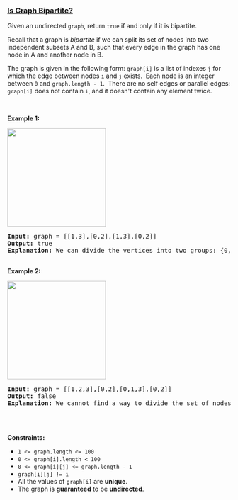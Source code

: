 ### [Is Graph Bipartite?](https://leetcode.com/problems/is-graph-bipartite)

<p>Given an undirected <code>graph</code>, return <code>true</code> if and only if it is bipartite.</p>

<p>Recall that a graph is <em>bipartite</em> if we can split its set of nodes into two independent subsets A and B, such that every edge in the graph has one node in A and another node in B.</p>

<p>The graph is given in the following form: <code>graph[i]</code> is a list of indexes <code>j</code> for which the edge between nodes <code>i</code> and <code>j</code> exists.&nbsp; Each node is an integer between <code>0</code> and <code>graph.length - 1</code>.&nbsp; There are no self edges or parallel edges: <code>graph[i]</code> does not contain <code>i</code>, and it doesn&#39;t contain any element twice.</p>

<p>&nbsp;</p>
<p><strong>Example 1:</strong></p>
<img alt="" src="https://assets.leetcode.com/uploads/2020/10/21/bi1.jpg" style="width: 222px; height: 222px;" />
<pre>
<strong>Input:</strong> graph = [[1,3],[0,2],[1,3],[0,2]]
<strong>Output:</strong> true
<strong>Explanation:</strong> We can divide the vertices into two groups: {0, 2} and {1, 3}.

</pre>

<p><strong>Example 2:</strong></p>
<img alt="" src="https://assets.leetcode.com/uploads/2020/10/21/bi2.jpg" style="width: 222px; height: 222px;" />
<pre>
<strong>Input:</strong> graph = [[1,2,3],[0,2],[0,1,3],[0,2]]
<strong>Output:</strong> false
<strong>Explanation:</strong> We cannot find a way to divide the set of nodes into two independent subsets.

</pre>

<p>&nbsp;</p>
<p><strong>Constraints:</strong></p>

<ul>
	<li><code>1 &lt;= graph.length &lt;= 100</code></li>
	<li><code>0 &lt;= graph[i].length &lt; 100</code></li>
	<li><code>0 &lt;= graph[i][j] &lt;= graph.length - 1</code></li>
	<li><code>graph[i][j] != i</code></li>
	<li>All the values of <code>graph[i]</code> are <strong>unique</strong>.</li>
	<li>The graph is <strong>guaranteed</strong> to be <strong>undirected</strong>.&nbsp;</li>
</ul>
